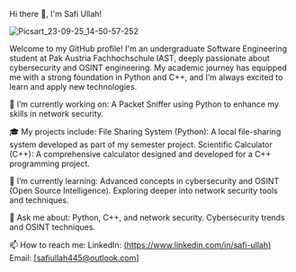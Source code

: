 Hi there 👋, I'm Safi Ullah!








  ![Picsart_23-09-25_14-50-57-252](https://github.com/user-attachments/assets/ddbbf714-4b36-4f68-97c1-28b54bc9c597)

Welcome to my GitHub profile! I'm an undergraduate Software Engineering student at Pak Austria Fachhochschule IAST, deeply passionate about cybersecurity and OSINT engineering.
My academic journey has equipped me with a strong foundation in Python and C++, and I’m always excited to learn and apply new technologies.

🔭 I’m currently working on:
A Packet Sniffer using Python to enhance my skills in network security.

🎓 My projects include:
File Sharing System (Python): A local file-sharing system developed as part of my semester project.
Scientific Calculator (C++): A comprehensive calculator designed and developed for a C++ programming project.

🌱 I’m currently learning:
Advanced concepts in cybersecurity and OSINT (Open Source Intelligence).
Exploring deeper into network security tools and techniques.

💬 Ask me about:
Python, C++, and network security.
Cybersecurity trends and OSINT techniques.

📫 How to reach me:
LinkedIn: [(https://www.linkedin.com/in/safi-ullah)](https://www.linkedin.com/in/safi-ullah-54464525b)
Email: [safiullah445@outlook.com]
